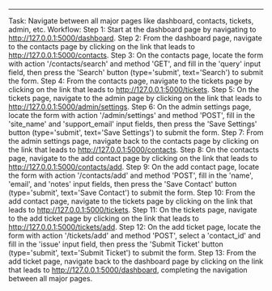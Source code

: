 ---
Task: Navigate between all major pages like dashboard, contacts, tickets, admin, etc.
Workflow:
Step 1: Start at the dashboard page by navigating to http://127.0.0.1:5000/dashboard.
Step 2: From the dashboard page, navigate to the contacts page by clicking on the link that leads to http://127.0.0.1:5000/contacts.
Step 3: On the contacts page, locate the form with action '/contacts/search' and method 'GET', and fill in the 'query' input field, then press the 'Search' button (type='submit', text='Search') to submit the form.
Step 4: From the contacts page, navigate to the tickets page by clicking on the link that leads to http://127.0.0.1:5000/tickets.
Step 5: On the tickets page, navigate to the admin page by clicking on the link that leads to http://127.0.0.1:5000/admin/settings.
Step 6: On the admin settings page, locate the form with action '/admin/settings' and method 'POST', fill in the 'site_name' and 'support_email' input fields, then press the 'Save Settings' button (type='submit', text='Save Settings') to submit the form.
Step 7: From the admin settings page, navigate back to the contacts page by clicking on the link that leads to http://127.0.0.1:5000/contacts.
Step 8: On the contacts page, navigate to the add contact page by clicking on the link that leads to http://127.0.0.1:5000/contacts/add.
Step 9: On the add contact page, locate the form with action '/contacts/add' and method 'POST', fill in the 'name', 'email', and 'notes' input fields, then press the 'Save Contact' button (type='submit', text='Save Contact') to submit the form.
Step 10: From the add contact page, navigate to the tickets page by clicking on the link that leads to http://127.0.0.1:5000/tickets.
Step 11: On the tickets page, navigate to the add ticket page by clicking on the link that leads to http://127.0.0.1:5000/tickets/add.
Step 12: On the add ticket page, locate the form with action '/tickets/add' and method 'POST', select a 'contact_id' and fill in the 'issue' input field, then press the 'Submit Ticket' button (type='submit', text='Submit Ticket') to submit the form.
Step 13: From the add ticket page, navigate back to the dashboard page by clicking on the link that leads to http://127.0.0.1:5000/dashboard, completing the navigation between all major pages.